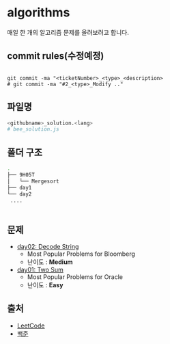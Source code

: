 # algorithms

매일 한 개의 알고리즘 문제를 올려보려고 합니다.

## commit rules(수정예정)

```

git commit -ma "<ticketNumber>_<type>_<description>
# git commit -ma "#2_<type>_Modify .."

```

## 파일명

```bash
<githubname>_solution.<lang>
# bee_solution.js
```


## 폴더 구조

```bash
.
├── 9H05T
│   └── Mergesort
├── day1
└── day2
 ....
 
```

## 문제

- [day02: Decode String](https://github.com/gather-around-and-code/algorithms/tree/master/day2)
  - Most Popular Problems for Bloomberg 
  - 난이도 : **Medium**
- [day01: Two Sum](https://github.com/gather-around-and-code/algorithms/tree/master/day1)
  - Most Popular Problems for Oracle 
  - 난이도 : **Easy**


## 출처
- [LeetCode](https://leetcode.com/)
- [백준](https://www.acmicpc.net/)
